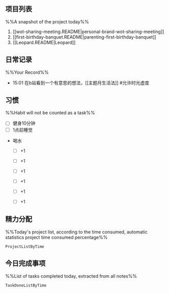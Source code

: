 ## 项目列表
%%A snapshot of the project today%%
1. [[wot-sharing-meeting.README|personal-brand-wot-sharing-meeting]]
2. [[first-birthday-banquet.README|parenting-first-birthday-banquet]]
3. [[Leopard.README|Leopard]]

## 日常记录
%%Your Record%%
- 15:01 在b站看到一个有意思的想法，[[主题月生活法]] #允许时光虚度 
## 习惯
%%Habit will not be counted as a task%%
- [ ] 健身10分钟
- [ ] 1点前睡觉
- 喝水
	- [ ] +1
	- [ ] +1
	- [ ] +1
	- [ ] +1
	- [ ] +1
	- [ ] +1


## 精力分配
%%Today's project list, according to the time consumed, automatic statistics project time consumed percentage%%
```PeriodicPARA
ProjectListByTime
```

## 今日完成事项
%%List of tasks completed today, extracted from all notes%%
```PeriodicPARA
TaskDoneListByTime
```
